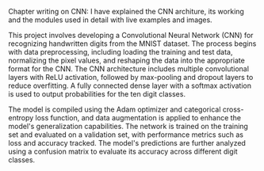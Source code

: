 Chapter writing on CNN: I have explained the CNN architure, its working and the modules used in detail with live examples and images.

This project involves developing a Convolutional Neural Network (CNN) for recognizing handwritten digits from the MNIST dataset. The process begins with data preprocessing, including loading the training and test data, normalizing the pixel values, and reshaping the data into the appropriate format for the CNN. The CNN architecture includes multiple convolutional layers with ReLU activation, followed by max-pooling and dropout layers to reduce overfitting. A fully connected dense layer with a softmax activation is used to output probabilities for the ten digit classes.

The model is compiled using the Adam optimizer and categorical cross-entropy loss function, and data augmentation is applied to enhance the model's generalization capabilities. The network is trained on the training set and evaluated on a validation set, with performance metrics such as loss and accuracy tracked. The model's predictions are further analyzed using a confusion matrix to evaluate its accuracy across different digit classes.
